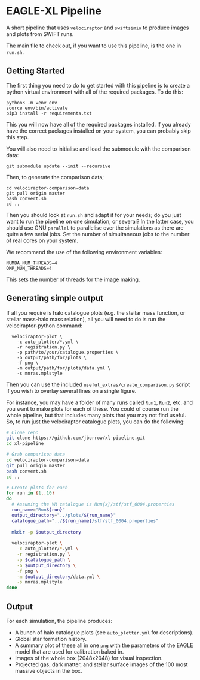 EAGLE-XL Pipeline
=================

A short pipeline that uses `velociraptor` and `swiftsimio`
to produce images and plots from SWIFT runs.

The main file to check out, if you want to use this pipeline, is
the one in `run.sh`.

Getting Started
---------------

The first thing you need to do to get started with this pipeline
is to create a python virtual environment with all of the required
packages. To do this:

```
python3 -m venv env
source env/bin/activate
pip3 install -r requirements.txt
```

This you will now have all of the required packages installed. If you
already have the correct packages installed on your system, you can
probably skip this step.

You will also need to initialise and load the submodule with the
comparison data:

```
git submodule update --init --recursive
```

Then, to generate the comparison data;

```
cd velociraptor-comparison-data
git pull origin master
bash convert.sh
cd ..
```

Then you should look at `run.sh` and adapt it for your needs;
do you just want to run the pipeline on one simulation, or several?
In the latter case, you should use GNU `parallel` to parallelise
over the simulations as there are quite a few serial jobs. Set
the number of simultaneous jobs to the number of real cores
on your system.

We recommend the use of the following environment variables:
```
NUMBA_NUM_THREADS=4
OMP_NUM_THREADS=4
```
This sets the number of threads for the image making.

Generating simple output
------------------------

If all you require is halo catalogue plots (e.g. the stellar mass
function, or stellar mass-halo mass relation), all you will need
to do is run the velociraptor-python command:

```
  velociraptor-plot \
    -c auto_plotter/*.yml \
    -r registration.py \
    -p path/to/your/catalogue.properties \
    -o output/path/for/plots \
    -f png \
    -m output/path/for/plots/data.yml \
    -s mnras.mplstyle
```

Then you can use the included `useful_extras/create_comparison.py`
script if you wish to overlay several lines on a single figure.

For instance, you may have a folder of many runs called `Run1`, `Run2`,
etc. and you want to make plots for each of these. You could of course
run the whole pipeline, but that includes many plots that you may not
find useful. So, to run just the velociraptor catalogue plots, you can
do the following:

```bash
# Clone repo
git clone https://github.com/jborrow/xl-pipeline.git
cd xl-pipeline

# Grab comparison data
cd velociraptor-comparison-data
git pull origin master
bash convert.sh
cd ..

# Create plots for each
for run in {1..10}
do
  # Assuming the VR catalogue is Run{x}/stf/stf_0004.properties
  run_name="Run${run}"
  output_directory="../plots/${run_name}"
  catalogue_path="../${run_name}/stf/stf_0004.properties"
  
  mkdir -p $output_directory
  
  velociraptor-plot \
    -c auto_plotter/*.yml \
    -r registration.py \
    -p $catalogue_path \
    -o $output_directory \
    -f png \
    -m $output_directory/data.yml \
    -s mnras.mplstyle
done
```

Output
------

For each simulation, the pipeline produces:
+ A bunch of halo catalogue plots (see `auto_plotter.yml` for
  descriptions).
+ Global star formation history.
+ A summary plot of these all in one `png` with the parameters
  of the EAGLE model that are used for calibration baked in.
+ Images of the whole box (2048x2048) for visual inspection.
+ Projected gas, dark matter, and stellar surface images of
  the 100 most massive objects in the box.

